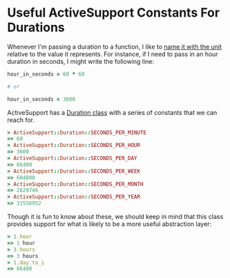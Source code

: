 # Useful ActiveSupport Constants For Durations

Whenever I'm passing a duration to a function, I like to [name it with the
unit](https://ruudvanasseldonk.com/2022/03/20/please-put-units-in-names)
relative to the value it represents. For instance, if I need to pass in an hour
duration in seconds, I might write the following line:

```ruby
hour_in_seconds = 60 * 60

# or

hour_in_seconds = 3600
```

ActiveSupport has a [Duration
class](https://api.rubyonrails.org/classes/ActiveSupport/Duration.html) with a
series of constants that we can reach for.

```ruby
> ActiveSupport::Duration::SECONDS_PER_MINUTE
=> 60
> ActiveSupport::Duration::SECONDS_PER_HOUR
=> 3600
> ActiveSupport::Duration::SECONDS_PER_DAY
=> 86400
> ActiveSupport::Duration::SECONDS_PER_WEEK
=> 604800
> ActiveSupport::Duration::SECONDS_PER_MONTH
=> 2629746
> ActiveSupport::Duration::SECONDS_PER_YEAR
=> 31556952
```

Though it is fun to know about these, we should keep in mind that this class
provides support for what is likely to be a more useful abstraction layer:

```ruby
> 1.hour
=> 1 hour
> 3.hours
=> 3 hours
> 1.day.to_i
=> 86400
```
